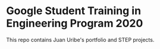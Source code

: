 # Google Student Training in Engineering Program 2020

This repo contains Juan Uribe's portfolio and STEP projects.
